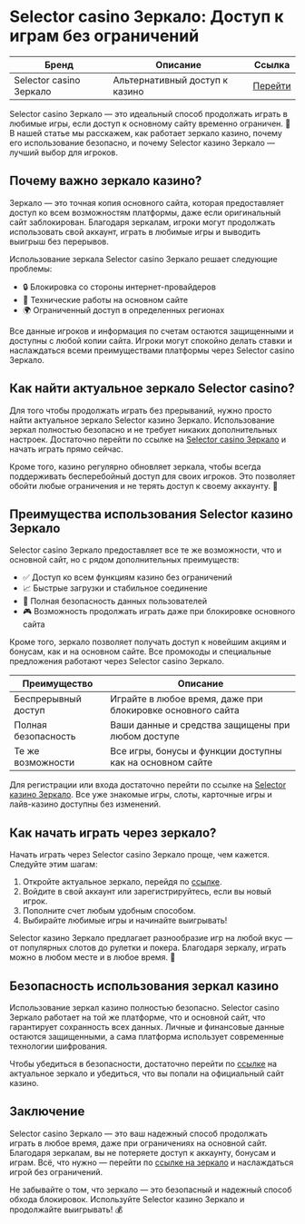 # Selector casino Зеркало: Доступ к играм без ограничений

| Бренд | Описание | Ссылка |
|-------|----------|--------|
| Selector casino Зеркало | Альтернативный доступ к казино | [Перейти](https://gosel.vc/SELVK) |

Selector casino Зеркало — это идеальный способ продолжать играть в любимые игры, если доступ к основному сайту временно ограничен. 🎰 В нашей статье мы расскажем, как работает зеркало казино, почему его использование безопасно, и почему Selector казино Зеркало — лучший выбор для игроков.

## Почему важно зеркало казино?

Зеркало — это точная копия основного сайта, которая предоставляет доступ ко всем возможностям платформы, даже если оригинальный сайт заблокирован. Благодаря зеркалам, игроки могут продолжать использовать свой аккаунт, играть в любимые игры и выводить выигрыш без перерывов.

Использование зеркала Selector casino Зеркало решает следующие проблемы:

- 🔒 Блокировка со стороны интернет-провайдеров
- 🚫 Технические работы на основном сайте
- 🌍 Ограниченный доступ в определенных регионах

Все данные игроков и информация по счетам остаются защищенными и доступны с любой копии сайта. Игроки могут спокойно делать ставки и наслаждаться всеми преимуществами платформы через Selector casino Зеркало. 

## Как найти актуальное зеркало Selector casino?

Для того чтобы продолжать играть без прерываний, нужно просто найти актуальное зеркало Selector казино Зеркало. Использование зеркал полностью безопасно и не требует никаких дополнительных настроек. Достаточно перейти по ссылке на [Selector casino Зеркало](https://gosel.vc/SELVK) и начать играть прямо сейчас.

Кроме того, казино регулярно обновляет зеркала, чтобы всегда поддерживать бесперебойный доступ для своих игроков. Это позволяет обойти любые ограничения и не терять доступ к своему аккаунту. 📲

## Преимущества использования Selector казино Зеркало

Selector casino Зеркало предоставляет все те же возможности, что и основной сайт, но с рядом дополнительных преимуществ:

- ✅ Доступ ко всем функциям казино без ограничений
- 📈 Быстрые загрузки и стабильное соединение
- 🔐 Полная безопасность данных пользователей
- 🎮 Возможность продолжать играть даже при блокировке основного сайта

Кроме того, зеркало позволяет получать доступ к новейшим акциям и бонусам, как и на основном сайте. Все промокоды и специальные предложения работают через Selector casino Зеркало.

| Преимущество | Описание |
|--------------|----------|
| Беспрерывный доступ | Играйте в любое время, даже при блокировке основного сайта |
| Полная безопасность | Ваши данные и средства защищены при любом доступе |
| Те же возможности | Все игры, бонусы и функции доступны как на основном сайте |

Для регистрации или входа достаточно перейти по ссылке на [Selector казино Зеркало](https://gosel.vc/SELVK). Все уже знакомые игры, слоты, карточные игры и лайв-казино доступны без изменений.

## Как начать играть через зеркало?

Начать играть через Selector casino Зеркало проще, чем кажется. Следуйте этим шагам:

1. Откройте актуальное зеркало, перейдя по [ссылке](https://gosel.vc/SELVK).
2. Войдите в свой аккаунт или зарегистрируйтесь, если вы новый игрок.
3. Пополните счет любым удобным способом.
4. Выбирайте любимые игры и начинайте выигрывать!

Selector казино Зеркало предлагает разнообразие игр на любой вкус — от популярных слотов до рулетки и покера. Благодаря зеркалу, играть можно в любом месте и в любое время. 🎲

## Безопасность использования зеркал казино

Использование зеркал казино полностью безопасно. Selector casino Зеркало работает на той же платформе, что и основной сайт, что гарантирует сохранность всех данных. Личные и финансовые данные остаются защищенными, а сама платформа использует современные технологии шифрования. 

Чтобы убедиться в безопасности, достаточно перейти по [ссылке](https://gosel.vc/SELVK) на актуальное зеркало и убедиться, что вы попали на официальный сайт казино.

## Заключение

Selector casino Зеркало — это ваш надежный способ продолжать играть в любое время, даже при ограничениях на основной сайт. Благодаря зеркалам, вы не потеряете доступ к аккаунту, бонусам и играм. Всё, что нужно — перейти по [ссылке на зеркало](https://gosel.vc/SELVK) и наслаждаться игрой без ограничений.

Не забывайте о том, что зеркало — это безопасный и надежный способ обхода блокировок. Используйте Selector казино Зеркало и продолжайте выигрывать! 💰
